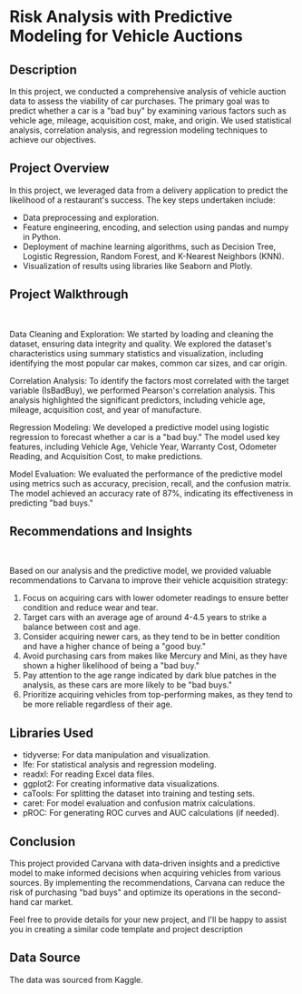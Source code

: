 <h1>Risk Analysis with Predictive Modeling for Vehicle Auctions</h1>

<h2>Description</h2>

In this project, we conducted a comprehensive analysis of vehicle auction data to assess the viability of car purchases. The primary goal was to predict whether a car is a "bad buy" by examining various factors such as vehicle age, mileage, acquisition cost, make, and origin. We used statistical analysis, correlation analysis, and regression modeling techniques to achieve our objectives.

<h2>Project Overview</h2>

In this project, we leveraged data from a delivery application to predict the likelihood of a restaurant's success. The key steps undertaken include:

- Data preprocessing and exploration.
- Feature engineering, encoding, and selection using pandas and numpy in Python.
- Deployment of machine learning algorithms, such as Decision Tree, Logistic Regression, Random Forest, and K-Nearest Neighbors (KNN).
- Visualization of results using libraries like Seaborn and Plotly.

<h2>Project Walkthrough</h2>
 <br />

Data Cleaning and Exploration: We started by loading and cleaning the dataset, ensuring data integrity and quality. We explored the dataset's characteristics using summary statistics and visualization, including identifying the most popular car makes, common car sizes, and car origin.

Correlation Analysis: To identify the factors most correlated with the target variable (IsBadBuy), we performed Pearson's correlation analysis. This analysis highlighted the significant predictors, including vehicle age, mileage, acquisition cost, and year of manufacture.

Regression Modeling: We developed a predictive model using logistic regression to forecast whether a car is a "bad buy." The model used key features, including Vehicle Age, Vehicle Year, Warranty Cost, Odometer Reading, and Acquisition Cost, to make predictions.

Model Evaluation: We evaluated the performance of the predictive model using metrics such as accuracy, precision, recall, and the confusion matrix. The model achieved an accuracy rate of 87%, indicating its effectiveness in predicting "bad buys."

<h2>Recommendations and Insights</h2>
 <br />

Based on our analysis and the predictive model, we provided valuable recommendations to Carvana to improve their vehicle acquisition strategy:

1. Focus on acquiring cars with lower odometer readings to ensure better condition and reduce wear and tear.
2. Target cars with an average age of around 4-4.5 years to strike a balance between cost and age.
3. Consider acquiring newer cars, as they tend to be in better condition and have a higher chance of being a "good buy."
4. Avoid purchasing cars from makes like Mercury and Mini, as they have shown a higher likelihood of being a "bad buy."
5. Pay attention to the age range indicated by dark blue patches in the analysis, as these cars are more likely to be "bad buys."
6. Prioritize acquiring vehicles from top-performing makes, as they tend to be more reliable regardless of their age.


<h2>Libraries Used</h2>

- tidyverse: For data manipulation and visualization.
- lfe: For statistical analysis and regression modeling.
- readxl: For reading Excel data files.
- ggplot2: For creating informative data visualizations.
- caTools: For splitting the dataset into training and testing sets.
- caret: For model evaluation and confusion matrix calculations.
- pROC: For generating ROC curves and AUC calculations (if needed).

<h2>Conclusion</h2>

This project provided Carvana with data-driven insights and a predictive model to make informed decisions when acquiring vehicles from various sources. By implementing the recommendations, Carvana can reduce the risk of purchasing "bad buys" and optimize its operations in the second-hand car market.

Feel free to provide details for your new project, and I'll be happy to assist you in creating a similar code template and project description

<h2>Data Source</h2>

The data was sourced from Kaggle.
